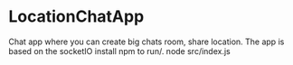 # LocationChatApp
Chat app where you can create big chats room, share location. The app is based on the socketIO
install npm
to run/. node src/index.js
